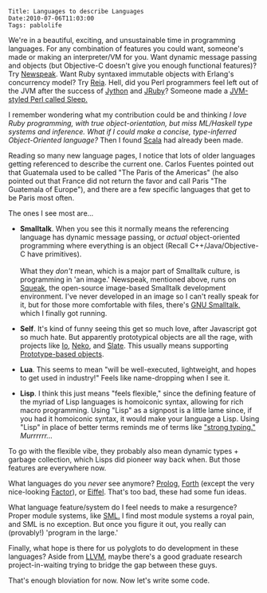     Title: Languages to describe Languages
    Date:2010-07-06T11:03:00
    Tags: pablolife

We're in a beautiful, exciting, and unsustainable time in programming languages.
For any combination of features you could want, someone's made or
making an interpreter/VM for you. Want dynamic message passing and objects
(but Objective-C doesn't give you enough functional features)? Try
[Newspeak][1]. Want Ruby syntaxed immutable objects with Erlang's concurrency
model? Try [Reia][2]. Hell, did you Perl programmers feel left out of the JVM
after the success of [Jython][3] and [JRuby][4]? Someone made a [JVM-styled Perl called Sleep.][5]

I remember wondering what my contribution could be and thinking _I love Ruby
programming, with true object-orientation, but miss ML/Haskell type systems
and inference. What if I could make a concise, type-inferred Object-Oriented
language?_ Then I found [Scala][6] had already been made.

<!-- more -->

Reading so many new language pages, I notice that lots of older languages
getting referenced to describe the current one. Carlos Fuentes pointed out
that Guatemala used to be called "The Paris of the Americas" (he also pointed
out that France did not return the favor and call Paris "The Guatemala of
Europe"), and there are a few specific languages that get to be Paris most
often.

The ones I see most are...

* **Smalltalk**. When you see this it normally means the referencing language has dynamic message passing, or _actual_ object-oriented programming where everything is an object (Recall C++/Java/Objective-C have primitives). <br /><br />  What they _don't_ mean, which is a major part of Smalltalk culture, is programming in 'an image.' Newspeak, mentioned above, runs on [Squeak][7], the open-source image-based Smalltalk development environment. I've never developed in an image so I can't really speak for it, but for those more comfortable with files, there's [GNU Smalltalk,][8] which I finally got running.

* **Self**. It's kind of funny seeing this get so much love, after Javascript got so much hate. But apparently prototypical objects are all the rage, with projects like [Io][9], [Neko][10], and [Slate][11]. This usually means supporting [Prototype-based objects][12].

* **Lua**. This seems to mean "will be well-executed, lightweight, and hopes to get used in industry!" Feels like name-dropping when I see it.

* **Lisp**. I think this just means "feels flexible," since the defining feature of the myriad of Lisp languages is homoiconic syntax, allowing for rich macro programming. Using "Lisp" as a signpost is a little lame since, if you had it homoiconic syntax, it would make your language a Lisp. Using "Lisp" in place of better terms reminds me of terms like ["strong typing."][13] _Murrrrrr..._

To go with the flexible vibe, they probably also mean dynamic types + garbage
collection, which Lisps did pioneer way back when. But those features are
everywhere now.

What languages do you _never_ see anymore? [Prolog][14], [Forth][15] (except
the very nice-looking [Factor][16]), or [Eiffel][17]. That's too bad, these
had some fun ideas.

What language feature/system do I feel needs to make a resurgence? Proper
module systems, like [SML.][18] I find most module systems a royal pain, and
SML is no exception. But once you figure it out, you really can (provably!)
'program in the large.'

Finally, what hope is there for us polyglots to do development in these
languages? Aside from [LLVM][19], maybe there's a good graduate research
project-in-waiting trying to bridge the gap between these guys.

That's enough bloviation for now. Now let's write some code.


   [1]: http://bracha.org/Site/Newspeak.html
   [2]: http://wiki.reia-lang.org/wiki/Reia_Programming_Language
   [3]: http://www.jython.org/
   [4]: http://jruby.org/
   [5]: http://sleep.dashnine.org/
   [6]: http://www.scala-lang.org/
   [7]: http://www.squeak.org/
   [8]: http://smalltalk.gnu.org/
   [9]: http://iolanguage.com/
   [10]: http://nekovm.org/
   [11]: http://slatelanguage.org/
   [12]: http://en.wikipedia.org/wiki/Prototype-based_programming
   [13]: http://www.morepaul.com/2010/06/type-systems-from-1000-feet-high.html
   [14]: http://en.wikipedia.org/wiki/Prolog
   [15]: http://www.forth.org/
   [16]: http://factorcode.org/
   [17]: http://stackoverflow.com/questions/43713/what-do-you-think-about-the-eiffel-programming-language
   [18]: http://en.wikipedia.org/wiki/Standard_ML#Module_system
   [19]: http://llvm.org/
